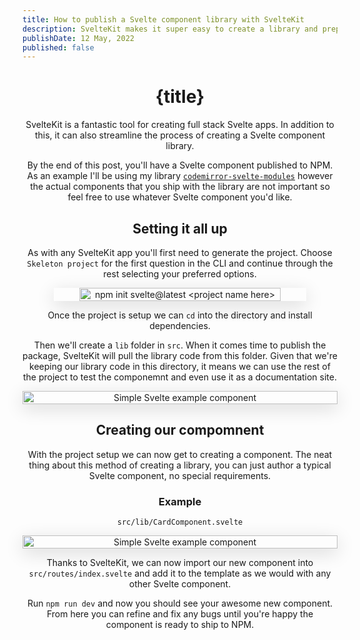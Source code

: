 ```yaml
---
title: How to publish a Svelte component library with SvelteKit
description: SvelteKit makes it super easy to create a library and prepare it for publishing to NPM.
publishDate: 12 May, 2022
published: false
---
```


<script>
  import Header from '../../components/Header.svelte';

  import CodeBlock from '../../components/CodeBlock.svelte';
  
</script>

<Header title={title}/>

# {title}

SvelteKit is a fantastic tool for creating full stack Svelte apps. In addition to this, it can also streamline the process of creating a Svelte component library.

By the end of this post, you'll have a Svelte component published to NPM. As an example I'll be using my library [`codemirror-svelte-modules`](https://www.npmjs.com/package/codemirror-svelte-modules) however the actual components that you ship with the library are not important so feel free to use whatever Svelte component you'd like.

## Setting it all up

As with any SvelteKit app you'll first need to generate the project. Choose `Skeleton project` for the first question in the CLI and continue through the rest selecting your preferred options.

<div style='width: 100%; display: flex; justify-content: center'>
<img src="/img/svelte-lib/init_svelte_project.svg" alt="npm init svelte@latest <project name here>" width="80%" style='box-shadow: rgba(0, 0, 0, 0.15) 0px 7px 29px 0px;'/>
</div>

Once the project is setup we can `cd` into the directory and install dependencies.

Then we'll create a `lib` folder in `src`. When it comes time to publish the package, SvelteKit will pull the library code from this folder. Given that we're keeping our library code in this directory, it means we can use the rest of the project to test the componemnt and even use it as a documentation site.

<div style='width: 100%; display: flex; justify-content: center'>
<img src="/img/svelte-lib/svelte_kit_proj_structure.svg" alt="Simple Svelte example component" width="100%" style='box-shadow: rgba(0, 0, 0, 0.15) 0px 7px 29px 0px;'/>
</div>

## Creating our compomnent

With the project setup we can now get to creating a component. The neat thing about this method of creating a library, you can just author a typical Svelte component, no special requirements.

### Example

`src/lib/CardComponent.svelte`

<div style='width: 100%; display: flex; justify-content: center'>
<img src="/img/svelte-lib/basic_svelte_component.svg" alt="Simple Svelte example component" width="100%" style='box-shadow: rgba(0, 0, 0, 0.15) 0px 7px 29px 0px;'/>
</div>

Thanks to SvelteKit, we can now import our new component into `src/routes/index.svelte` and add it to the template as we would with any other Svelte component.

Run `npm run dev` and now you should see your awesome new component. From here you can refine and fix any bugs until you're happy the component is ready to ship to NPM.
